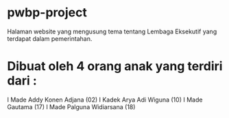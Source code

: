 # pwbp-project
Halaman website yang mengusung tema tentang Lembaga Eksekutif yang terdapat dalam pemerintahan. 

# Dibuat oleh 4 orang anak yang terdiri dari :
I Made Addy Konen Adjana (02)
I Kadek Arya Adi Wiguna (10)
I Made Gautama (17)
I Made Palguna Widiarsana (18)
